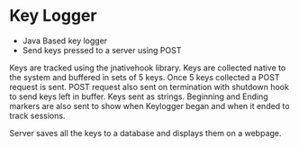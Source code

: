 # Key Logger
- Java Based key logger
- Send keys pressed to a server using POST

Keys are tracked using the jnativehook library. Keys are collected native to the system and buffered in sets of 5 keys. Once 5 keys collected a POST request is sent. POST request also sent on termination with shutdown hook to send keys left in buffer. Keys sent as strings. Beginning and Ending markers are also sent to show when Keylogger began and when it ended to track sessions. 

Server saves all the keys to a database and displays them on a webpage. 

